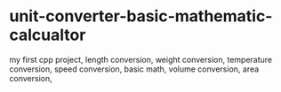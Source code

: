 # unit-converter-basic-mathematic-calcualtor
my first cpp project, 
length conversion,
weight conversion,
temperature conversion,
speed conversion,
basic math,
volume conversion,
area conversion,
